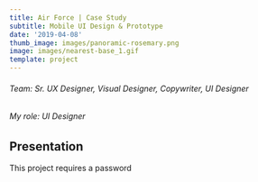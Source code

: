 ```yaml
---
title: Air Force | Case Study
subtitle: Mobile UI Design & Prototype
date: '2019-04-08'
thumb_image: images/panoramic-rosemary.png
image: images/nearest-base_1.gif
template: project
---
```

###### Team: Sr. UX Designer, Visual Designer, Copywriter, UI Designer
###### My role: UI Designer

## Presentation
This project requires a password